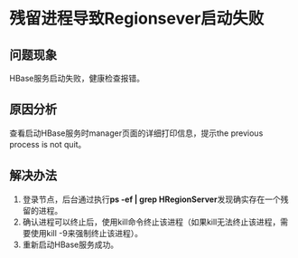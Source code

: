 # 残留进程导致Regionsever启动失败<a name="mrs_03_0070"></a>

## 问题现象<a name="zh-cn_topic_0167276367_s3a5d27a5e0df400e8d676c5269e79eae"></a>

HBase服务启动失败，健康检查报错。

## 原因分析<a name="zh-cn_topic_0167276367_s955ba8d349e641d9872e9a99c5f6b800"></a>

查看启动HBase服务时manager页面的详细打印信息，提示the previous process is not quit。

## 解决办法<a name="zh-cn_topic_0167276367_s3b9e068a933a484aa20086b85d84d1fb"></a>

1.  登录节点，后台通过执行**ps -ef | grep HRegionServer**发现确实存在一个残留的进程。
2.  确认进程可以终止后，使用kill命令终止该进程（如果kill无法终止该进程，需要使用kill -9来强制终止该进程）。
3.  重新启动HBase服务成功。


